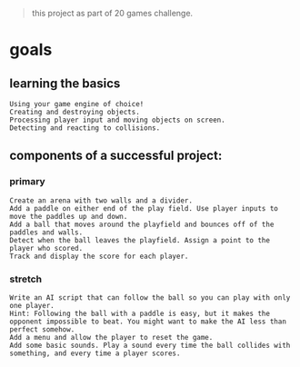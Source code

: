 > this project as part of 20 games challenge.

# goals
## learning the basics
> 
    Using your game engine of choice!
    Creating and destroying objects.
    Processing player input and moving objects on screen.
    Detecting and reacting to collisions.
## components of a successful project:
### primary
> 
    Create an arena with two walls and a divider.
    Add a paddle on either end of the play field. Use player inputs to move the paddles up and down.
    Add a ball that moves around the playfield and bounces off of the paddles and walls.
    Detect when the ball leaves the playfield. Assign a point to the player who scored.
    Track and display the score for each player.
### stretch
> 
    Write an AI script that can follow the ball so you can play with only one player.
    Hint: Following the ball with a paddle is easy, but it makes the opponent impossible to beat. You might want to make the AI less than perfect somehow.
    Add a menu and allow the player to reset the game.
    Add some basic sounds. Play a sound every time the ball collides with something, and every time a player scores.
